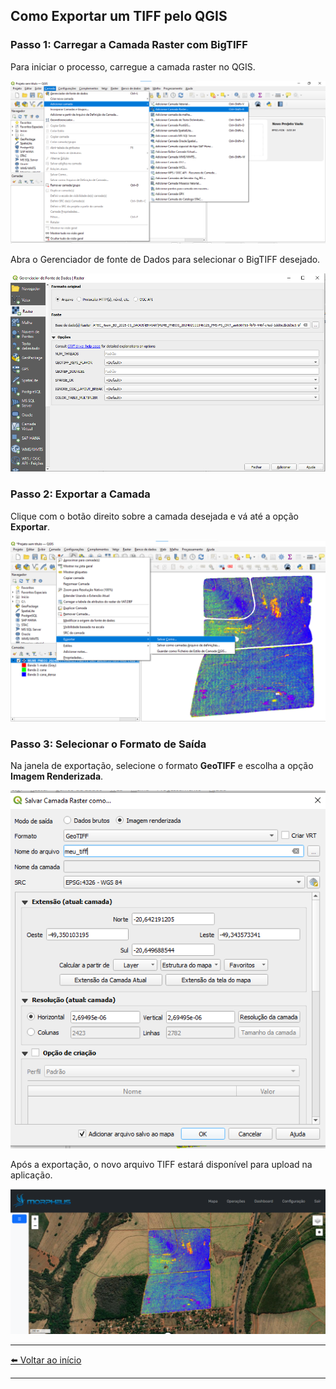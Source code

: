 ## Como Exportar um TIFF pelo QGIS

### Passo 1: Carregar a Camada Raster com BigTIFF

Para iniciar o processo, carregue a camada raster no QGIS.

![Inserindo camada raster](/documentation/images/bigtiff-para-tiff/image.png)

Abra o Gerenciador de fonte de Dados para selecionar o BigTIFF desejado.

![Gerenciador de formato de dados](/documentation/images/bigtiff-para-tiff/image-1.png)

### Passo 2: Exportar a Camada

Clique com o botão direito sobre a camada desejada e vá até a opção **Exportar**.

![Exportar camada](/documentation/images/bigtiff-para-tiff/image-2.png)

### Passo 3: Selecionar o Formato de Saída

Na janela de exportação, selecione o formato **GeoTIFF** e escolha a opção **Imagem Renderizada**.

![Selecionando GeoTIFF](/documentation/images/bigtiff-para-tiff/image-3.png)

Após a exportação, o novo arquivo TIFF estará disponível para upload na aplicação.

![TIFF sendo carregado na aplicação](/documentation/images/bigtiff-para-tiff/image-4.png)

---

[⬅️ Voltar ao início](../..//README.md)

---
